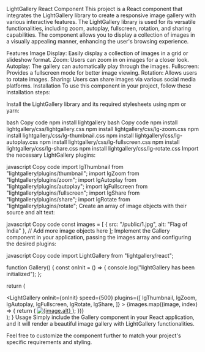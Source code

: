 LightGallery React Component
This project is a React component that integrates the LightGallery library to create a responsive image gallery with various interactive features. The LightGallery library is used for its versatile functionalities, including zoom, autoplay, fullscreen, rotation, and sharing capabilities. The component allows you to display a collection of images in a visually appealing manner, enhancing the user's browsing experience.

Features
Image Display: Easily display a collection of images in a grid or slideshow format.
Zoom: Users can zoom in on images for a closer look.
Autoplay: The gallery can automatically play through the images.
Fullscreen: Provides a fullscreen mode for better image viewing.
Rotation: Allows users to rotate images.
Sharing: Users can share images via various social media platforms.
Installation
To use this component in your project, follow these installation steps:

Install the LightGallery library and its required stylesheets using npm or yarn:

bash
Copy code
npm install lightgallery
bash
Copy code
npm install lightgallery/css/lightgallery.css
npm install lightgallery/css/lg-zoom.css
npm install lightgallery/css/lg-thumbnail.css
npm install lightgallery/css/lg-autoplay.css
npm install lightgallery/css/lg-fullscreen.css
npm install lightgallery/css/lg-share.css
npm install lightgallery/css/lg-rotate.css
Import the necessary LightGallery plugins:

javascript
Copy code
import lgThumbnail from "lightgallery/plugins/thumbnail";
import lgZoom from "lightgallery/plugins/zoom";
import lgAutoplay from "lightgallery/plugins/autoplay";
import lgFullscreen from "lightgallery/plugins/fullscreen";
import lgShare from "lightgallery/plugins/share";
import lgRotate from "lightgallery/plugins/rotate";
Create an array of image objects with their source and alt text:

javascript
Copy code
const images = [
  { src: "/public/1.jpg", alt: "Flag of India" },
  // Add more image objects here
];
Implement the Gallery component in your application, passing the images array and configuring the desired plugins:

javascript
Copy code
import LightGallery from "lightgallery/react";

function Gallery() {
  const onInit = () => {
    console.log("lightGallery has been initialized");
  };

  return (
    <div className="App">
      <LightGallery
        onInit={onInit}
        speed={500}
        plugins={[
          lgThumbnail,
          lgZoom,
          lgAutoplay,
          lgFullscreen,
          lgRotate,
          lgShare,
        ]}
      >
        {images.map((image, index) => {
          return (
            <a href={image.src} key={index}>
              <img alt={image.alt} src={image.src} />
            </a>
          );
        })}
      </LightGallery>
    </div>
  );
}
Usage
Simply include the Gallery component in your React application, and it will render a beautiful image gallery with LightGallery functionalities.

Feel free to customize the component further to match your project's specific requirements and styling.
